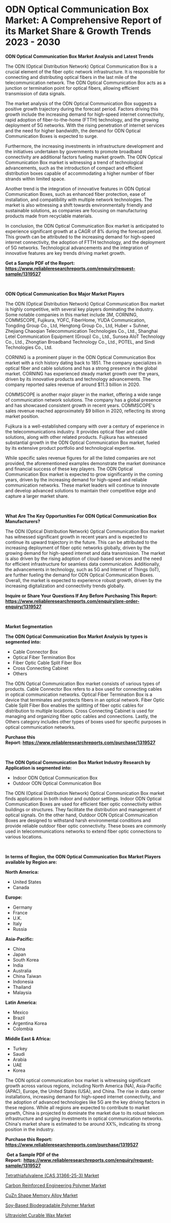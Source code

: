 <p><h1>ODN Optical Communication Box Market: A Comprehensive Report of its Market Share & Growth Trends 2023 - 2030</h1></p><p><strong>ODN Optical Communication Box Market Analysis and Latest Trends</strong></p>
<p><p>The ODN (Optical Distribution Network) Optical Communication Box is a crucial element of the fiber optic network infrastructure. It is responsible for connecting and distributing optical fibers in the last mile of the telecommunication network. The ODN Optical Communication Box acts as a junction or termination point for optical fibers, allowing efficient transmission of data signals.</p><p>The market analysis of the ODN Optical Communication Box suggests a positive growth trajectory during the forecast period. Factors driving this growth include the increasing demand for high-speed internet connectivity, rapid adoption of fiber-to-the-home (FTTH) technology, and the growing deployment of 5G networks. With the rising penetration of internet services and the need for higher bandwidth, the demand for ODN Optical Communication Boxes is expected to surge.</p><p>Furthermore, the increasing investments in infrastructure development and the initiatives undertaken by governments to promote broadband connectivity are additional factors fueling market growth. The ODN Optical Communication Box market is witnessing a trend of technological advancements, such as the introduction of compact and efficient distribution boxes capable of accommodating a higher number of fiber strands within limited space.</p><p>Another trend is the integration of innovative features in ODN Optical Communication Boxes, such as enhanced fiber protection, ease of installation, and compatibility with multiple network technologies. The market is also witnessing a shift towards environmentally friendly and sustainable solutions, as companies are focusing on manufacturing products made from recyclable materials.</p><p>In conclusion, the ODN Optical Communication Box market is anticipated to experience significant growth at a CAGR of 8% during the forecast period. This growth can be attributed to the increasing demand for high-speed internet connectivity, the adoption of FTTH technology, and the deployment of 5G networks. Technological advancements and the integration of innovative features are key trends driving market growth.</p></p>
<p><strong>Get a Sample PDF of the Report:&nbsp; <a href="https://www.reliableresearchreports.com/enquiry/request-sample/1319527">https://www.reliableresearchreports.com/enquiry/request-sample/1319527</a></strong></p>
<p>&nbsp;</p>
<p><strong>ODN Optical Communication Box Major Market Players</strong></p>
<p><p>The ODN (Optical Distribution Network) Optical Communication Box market is highly competitive, with several key players dominating the industry. Some notable companies in this market include 3M, CORNING, COMMSCOPE, Fujikura, YOFC, FiberHome, YUDA Communication, Tongding Group Co., Ltd, Hengtong Group Co., Ltd, Huber + Suhner, Zhejiang Chaoqian Telecommunication Technologies Co., Ltd., Shanghai Letel Communication Equipment (Group) Co., Ltd., Sunsea AIoT Technology Co., Ltd., Zhongtian Broadband Technology Co., Ltd., POTEL, and Sindi Technologies Co., Ltd.</p><p>CORNING is a prominent player in the ODN Optical Communication Box market with a rich history dating back to 1851. The company specializes in optical fiber and cable solutions and has a strong presence in the global market. CORNING has experienced steady market growth over the years, driven by its innovative products and technology advancements. The company reported sales revenue of around $11.3 billion in 2020.</p><p>COMMSCOPE is another major player in the market, offering a wide range of communication network solutions. The company has a global presence and has showcased consistent growth in recent years. COMMSCOPE's sales revenue reached approximately $9 billion in 2020, reflecting its strong market position.</p><p>Fujikura is a well-established company with over a century of experience in the telecommunications industry. It provides optical fiber and cable solutions, along with other related products. Fujikura has witnessed substantial growth in the ODN Optical Communication Box market, fueled by its extensive product portfolio and technological expertise.</p><p>While specific sales revenue figures for all the listed companies are not provided, the aforementioned examples demonstrate the market dominance and financial success of these key players. The ODN Optical Communication Box market is expected to grow significantly in the coming years, driven by the increasing demand for high-speed and reliable communication networks. These market leaders will continue to innovate and develop advanced solutions to maintain their competitive edge and capture a larger market share.</p></p>
<p>&nbsp;</p>
<p><strong>What Are The Key Opportunities For ODN Optical Communication Box Manufacturers?</strong></p>
<p><p>The ODN (Optical Distribution Network) Optical Communication Box market has witnessed significant growth in recent years and is expected to continue its upward trajectory in the future. This can be attributed to the increasing deployment of fiber optic networks globally, driven by the growing demand for high-speed internet and data transmission. The market is also driven by the rising adoption of cloud-based services and the need for efficient infrastructure for seamless data communication. Additionally, the advancements in technology, such as 5G and Internet of Things (IoT), are further fueling the demand for ODN Optical Communication Boxes. Overall, the market is expected to experience robust growth, driven by the increasing digitalization and connectivity trends globally.</p></p>
<p><strong>Inquire or Share Your Questions If Any Before Purchasing This Report: <a href="https://www.reliableresearchreports.com/enquiry/pre-order-enquiry/1319527">https://www.reliableresearchreports.com/enquiry/pre-order-enquiry/1319527</a></strong></p>
<p>&nbsp;</p>
<p><strong>Market Segmentation</strong></p>
<p><strong>The ODN Optical Communication Box Market Analysis by types is segmented into:</strong></p>
<p><ul><li>Cable Connector Box</li><li>Optical Fiber Termination Box</li><li>Fiber Optic Cable Split Fiber Box</li><li>Cross Connecting Cabinet</li><li>Others</li></ul></p>
<p><p>The ODN Optical Communication Box market consists of various types of products. Cable Connector Box refers to a box used for connecting cables in optical communication networks. Optical Fiber Termination Box is a device that terminates and protects fibers in an optical network. Fiber Optic Cable Split Fiber Box enables the splitting of fiber optic cables for distribution to multiple locations. Cross Connecting Cabinet is used for managing and organizing fiber optic cables and connections. Lastly, the Others category includes other types of boxes used for specific purposes in optical communication networks.</p></p>
<p><strong>Purchase this Report:&nbsp;<a href="https://www.reliableresearchreports.com/purchase/1319527">https://www.reliableresearchreports.com/purchase/1319527</a></strong></p>
<p>&nbsp;</p>
<p><strong>The ODN Optical Communication Box Market Industry Research by Application is segmented into:</strong></p>
<p><ul><li>Indoor ODN Optical Communication Box</li><li>Outdoor ODN Optical Communication Box</li></ul></p>
<p><p>The ODN (Optical Distribution Network) Optical Communication Box market finds applications in both indoor and outdoor settings. Indoor ODN Optical Communication Boxes are used for efficient fiber optic connectivity within buildings or structures. They facilitate the distribution and management of optical signals. On the other hand, Outdoor ODN Optical Communication Boxes are designed to withstand harsh environmental conditions and provide reliable outdoor fiber optic connectivity. These boxes are commonly used in telecommunications networks to extend fiber optic connections to various locations.</p></p>
<p>&nbsp;</p>
<p><strong>In terms of Region, the ODN Optical Communication Box Market Players available by Region are:</strong></p>
<p>
    <p> <strong> North America: </strong>
        <ul>
            <li>United States</li>
            <li>Canada</li>
        </ul>
        </p> 
    <p> <strong> Europe: </strong>
        <ul>
            <li>Germany</li>
            <li>France</li>
            <li>U.K.</li>
            <li>Italy</li>
            <li>Russia</li>
        </ul>
        </p> 
    <p> <strong> Asia-Pacific: </strong>
        <ul>
            <li>China</li>
            <li>Japan</li>
            <li>South Korea</li>
            <li>India</li>
            <li>Australia</li>
            <li>China Taiwan</li>
            <li>Indonesia</li>
            <li>Thailand</li>
            <li>Malaysia</li>
        </ul>
        </p> 
    <p> <strong> Latin America: </strong>
        <ul>
            <li>Mexico</li>
            <li>Brazil</li>
            <li>Argentina Korea</li>
            <li>Colombia</li>
        </ul>
        </p> 
    <p> <strong> Middle East & Africa: </strong>
        <ul>
            <li>Turkey</li>
            <li>Saudi</li>
            <li>Arabia</li>
            <li>UAE</li>
            <li>Korea</li>
        </ul>
    </p>
    </p>
<p><p>The ODN optical communication box market is witnessing significant growth across various regions, including North America (NA), Asia-Pacific (APAC), Europe, the United States (USA), and China. The rise in data center installations, increasing demand for high-speed internet connectivity, and the adoption of advanced technologies like 5G are the key driving factors in these regions. While all regions are expected to contribute to market growth, China is projected to dominate the market due to its robust telecom infrastructure and surging investments in optical communication networks. China's market share is estimated to be around XX%, indicating its strong position in the industry.</p></p>
<p><strong>Purchase this Report: <a href="https://www.reliableresearchreports.com/purchase/1319527">https://www.reliableresearchreports.com/purchase/1319527</a></strong></p>
<p>&nbsp;<strong>Get a Sample PDF of the Report:&nbsp;&nbsp;<a href="https://www.reliableresearchreports.com/enquiry/request-sample/1319527">https://www.reliableresearchreports.com/enquiry/request-sample/1319527</a></strong></p>
<p><strong></strong></p>
<p><p><a href="https://medium.com/@jessicaelliott65/tetrathiafulvalene-cas-31366-25-3-market-share-evolution-and-market-growth-trends-2023-2030-b4c65d8a270b">Tetrathiafulvalene (CAS 31366-25-3) Market</a></p><p><a href="https://medium.com/@greisdukagjini2014/carbon-reinforced-engineering-polymer-market-size-reveals-the-best-marketing-channels-in-global-c1bf10aa8579">Carbon Reinforced Engineering Polymer Market</a></p><p><a href="https://medium.com/@melissaarnold2022/cuzn-shape-memory-alloy-market-analysis-and-sze-forecasted-for-period-from-2023-to-2030-f5d75fe61ab4">CuZn Shape Memory Alloy Market</a></p><p><a href="https://medium.com/@loretamusaj85/soy-based-biodegradable-polymer-market-analysis-its-cagr-market-segmentation-and-global-industry-11f9508f20d5">Soy-Based Biodegradable Polymer Market</a></p><p><a href="https://medium.com/@anamariaagolli86/ultraviolet-curable-wax-market-trends-and-market-analysis-forecasted-for-period-2023-2030-6f261d30475a">Ultraviolet Curable Wax Market</a></p></p>